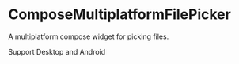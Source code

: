 # ComposeMultiplatformFilePicker
A multiplatform compose widget for picking files.

Support Desktop and Android
